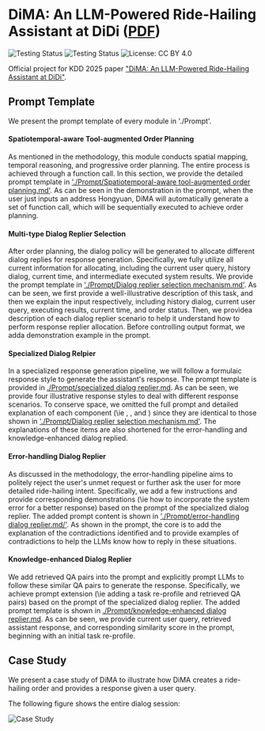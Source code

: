 # DiMA: An LLM-Powered Ride-Hailing Assistant at DiDi ([PDF](https://arxiv.org/pdf/2503.04768))

<p align="center">

![Testing Status](https://img.shields.io/badge/docs-in_progress-green)
![Testing Status](https://img.shields.io/badge/pypi_package-in_progress-green)
![License: CC BY 4.0](https://img.shields.io/badge/license-CC%20BY%204.0-blue)

</p>

Official project for KDD 2025 paper ["DiMA: An LLM-Powered Ride-Hailing Assistant at DiDi"](https://arxiv.org/pdf/2503.04768).

## Prompt Template

We present the prompt template of every module in './Prompt'.

#### Spatiotemporal-aware Tool-augmented Order Planning

As mentioned in the methodology, this module conducts spatial mapping, temporal reasoning, and progressive order planning. The entire process is achieved through a function call. In this section, we provide the detailed prompt template in ['./Prompt/Spatiotemporal-aware tool-augmented order planning.md'](https://github.com/usail-hkust/DiMA/blob/main/Prompt/Spatiotemporal-aware%20tool-augmented%20order%20planning.md). As can be seen in the demonstration in the prompt, when the user just inputs an address Hongyuan, DiMA will automatically generate a set of function call, which will be sequentially executed to achieve order planning.

#### Multi-type Dialog Replier Selection

After order planning, the dialog policy will be generated to allocate different dialog replies for response generation. Specifically, we fully utilize all current information for allocating, including the current user query, history dialog, current time, and intermediate executed system results. We provide the prompt template in ['./Prompt/Dialog replier selection mechanism.md'](https://github.com/usail-hkust/DiMA/blob/main/Prompt/Dialog%20replier%20selection%20mechanism.md). As can be seen, we first provide a well-illustrative description of this task, and then we explain the input respectively, including history dialog, current user query, executing results, current time, and order status. Then, we providea  description of each dialog replier scenario to help it understand how to perform response replier allocation. Before controlling output format, we adda  demonstration example in the prompt.

#### Specialized Dialog Relpier

In a specialized response generation pipeline, we will follow a formulaic response style to generate the assistant's response.  The prompt template is provided in [./Prompt/specialized dialog replier.md](https://github.com/usail-hkust/DiMA/blob/main/Prompt/specialized%20dialog%20replier.md).  As can be seen, we provide four illustrative response styles to deal with different response scenarios. To conserve space, we omitted the full prompt and detailed explanation of each component (\ie <historical conversation>, <current user query>, and <current time>) since they are identical to those shown in ['./Prompt/Dialog replier selection mechanism.md'](https://github.com/usail-hkust/DiMA/blob/main/Prompt/Dialog%20replier%20selection%20mechanism.md). The explanations of these items are also shortened for the error-handling and knowledge-enhanced dialog replied.

#### Error-handling Dialog Replier

As discussed in the methodology, the error-handling pipeline aims to politely reject the user's unmet request or further ask the user for more detailed ride-hailing intent. Specifically, we add a few instructions and provide corresponding demonstrations (\ie how to incorporate the system error for a better response) based on the prompt of the specialized dialog replier. The added prompt content is shown in ['./Prompt/error-handling dialog replier.md/'](https://github.com/usail-hkust/DiMA/blob/main/Prompt/error-handling%20dialog%20replier.md). As shown in the prompt, the core is to add the explanation of the contradictions identified and to provide examples of contradictions to help the LLMs know how to reply in these situations.

#### Knowledge-enhanced Dialog Replier

We add retrieved QA pairs into the prompt and explicitly prompt LLMs to follow these similar QA pairs to generate the response. Specifically, we achieve prompt extension (\ie adding a task re-profile and retrieved QA pairs) based on the prompt of the specialized dialog replier. The added prompt template is shown in [./Prompt/knowledge-enhanced dialog replier.md](https://github.com/usail-hkust/DiMA/blob/main/Prompt/knowledge-enhanced%20dialog%20replier.md).  As can be seen, we provide current user query, retrieved assistant response, and corresponding similarity score in the prompt, beginning with an initial task re-profile.

## Case Study

We present a case study of DiMA to illustrate how DiMA creates a ride-hailing order and provides a response given a user query.

The following figure shows the entire dialog session:

![Case Study](https://github.com/usail-hkust/DiMA/blob/main/Case_Study.png)

